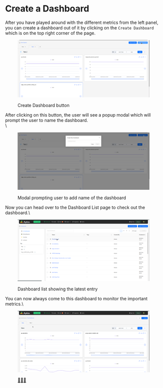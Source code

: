 # Create a Dashboard

After you have played around with the different metrics from the left panel, you can create a dashboard out of it by clicking on the `Create Dashboard` which is on the top right corner of the page.

<figure><img src="../.gitbook/assets/image (178).png" alt=""><figcaption><p>Create Dashboard button</p></figcaption></figure>

After clicking on this button, the user will see a popup modal which will prompt the user to name the dashboard.\
\


<figure><img src="../.gitbook/assets/image (180).png" alt=""><figcaption><p>Modal prompting user to add name of the dashboard</p></figcaption></figure>

Now you can head over to the Dashboard List page to check out the dashboard.\


<figure><img src="../.gitbook/assets/image (181).png" alt=""><figcaption><p>Dashboard list showing the latest entry</p></figcaption></figure>

You can now always come to this dashboard to monitor the important metrics.\


<figure><img src="../.gitbook/assets/image (182).png" alt=""><figcaption><p><a href="https://emojipedia.org/party-popper">🎉</a><a href="https://emojipedia.org/party-popper">🎉</a><a href="https://emojipedia.org/party-popper">🎉</a></p></figcaption></figure>
